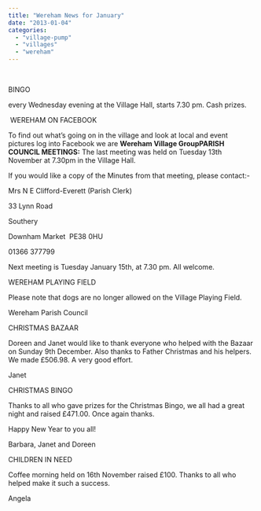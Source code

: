 ```yaml
---
title: "Wereham News for January"
date: "2013-01-04"
categories: 
  - "village-pump"
  - "villages"
  - "wereham"
---
```


 

BINGO

every Wednesday evening at the Village Hall, starts 7.30 pm. Cash prizes.

 WEREHAM ON FACEBOOK

To find out what’s going on in the village and look at local and event pictures log into Facebook we are **Wereham Village GroupPARISH COUNCIL MEETINGS:** The last meeting was held on Tuesday 13th November at 7.30pm in the Village Hall.

If you would like a copy of the Minutes from that meeting, please contact:-

Mrs N E Clifford-Everett (Parish Clerk)

33 Lynn Road

Southery

Downham Market  PE38 0HU

01366 377799

Next meeting is Tuesday January 15th, at 7.30 pm. All welcome.

WEREHAM PLAYING FIELD

Please note that dogs are no longer allowed on the Village Playing Field.

Wereham Parish Council

CHRISTMAS BAZAAR

Doreen and Janet would like to thank everyone who helped with the Bazaar on Sunday 9th December. Also thanks to Father Christmas and his helpers. We made £506.98. A very good effort.

Janet

CHRISTMAS BINGO

Thanks to all who gave prizes for the Christmas Bingo, we all had a great night and raised £471.00. Once again thanks.

Happy New Year to you all!

Barbara, Janet and Doreen

CHILDREN IN NEED

Coffee morning held on 16th November raised £100. Thanks to all who helped make it such a success.

Angela
